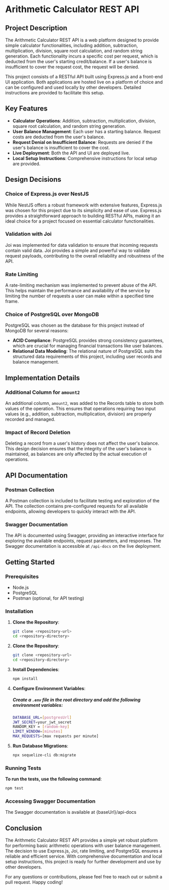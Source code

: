 # Arithmetic Calculator REST API

## Project Description

The Arithmetic Calculator REST API is a web platform designed to provide simple calculator functionalities, including addition, subtraction, multiplication, division, square root calculation, and random string generation. Each functionality incurs a specific cost per request, which is deducted from the user's starting credit/balance. If a user's balance is insufficient to cover the request cost, the request will be denied.

This project consists of a RESTful API built using Express.js and a front-end UI application. Both applications are hosted live on a platform of choice and can be configured and used locally by other developers. Detailed instructions are provided to facilitate this setup.

## Key Features

- **Calculator Operations**: Addition, subtraction, multiplication, division, square root calculation, and random string generation.
- **User Balance Management**: Each user has a starting balance. Request costs are deducted from the user's balance.
- **Request Denial on Insufficient Balance**: Requests are denied if the user's balance is insufficient to cover the cost.
- **Live Deployment**: Both the API and UI are deployed live.
- **Local Setup Instructions**: Comprehensive instructions for local setup are provided.

## Design Decisions

### Choice of Express.js over NestJS

While NestJS offers a robust framework with extensive features, Express.js was chosen for this project due to its simplicity and ease of use. Express.js provides a straightforward approach to building RESTful APIs, making it an ideal choice for a project focused on essential calculator functionalities.

### Validation with Joi

Joi was implemented for data validation to ensure that incoming requests contain valid data. Joi provides a simple and powerful way to validate request payloads, contributing to the overall reliability and robustness of the API.

### Rate Limiting

A rate-limiting mechanism was implemented to prevent abuse of the API. This helps maintain the performance and availability of the service by limiting the number of requests a user can make within a specified time frame.

### Choice of PostgreSQL over MongoDB

PostgreSQL was chosen as the database for this project instead of MongoDB for several reasons:
- **ACID Compliance**: PostgreSQL provides strong consistency guarantees, which are crucial for managing financial transactions like user balances.
- **Relational Data Modeling**: The relational nature of PostgreSQL suits the structured data requirements of this project, including user records and balance management.

## Implementation Details

### Additional Column for `amount2`

An additional column, `amount2`, was added to the Records table to store both values of the operation. This ensures that operations requiring two input values (e.g., addition, subtraction, multiplication, division) are properly recorded and managed.

### Impact of Record Deletion

Deleting a record from a user's history does not affect the user's balance. This design decision ensures that the integrity of the user's balance is maintained, as balances are only affected by the actual execution of operations.

## API Documentation

### Postman Collection

A Postman collection is included to facilitate testing and exploration of the API. The collection contains pre-configured requests for all available endpoints, allowing developers to quickly interact with the API.

### Swagger Documentation

The API is documented using Swagger, providing an interactive interface for exploring the available endpoints, request parameters, and responses. The Swagger documentation is accessible at `/api-docs` on the live deployment.

## Getting Started

### Prerequisites

- Node.js
- PostgreSQL
- Postman (optional, for API testing)

### Installation

1. **Clone the Repository**:
   ```bash
   git clone <repository-url>
   cd <repository-directory>

1. **Clone the Repository**:
   ```bash
   git clone <repository-url>
   cd <repository-directory>
2. **Install Dependencies**:
   ```bash
   npm install

3. **Configure Environment Variables**:
   ##### Create a `.env` file in the root directory and add the following environment variables:
   ```bash
   DATABASE_URL=[postgresUrl]
   JWT_SECRET=your_jwt_secret
   RANDOM_KEY = [random-key]
   LIMIT_WINDOW=[minutes]
   MAX_REQUESTS=[max requests per minute]

4. **Run Database Migrations**:
   ```bash
   npx sequelize-cli db:migrate

### Running Tests
  **To run the tests, use the following command**:
   ```bash
   npm test
   ```

### Accessing Swagger Documentation
The Swagger documentation is available at {baseUrl}/api-docs

## Conclusion

The Arithmetic Calculator REST API provides a simple yet robust platform for performing basic arithmetic operations with user balance management. The decision to use Express.js, Joi, rate limiting, and PostgreSQL ensures a reliable and efficient service. With comprehensive documentation and local setup instructions, this project is ready for further development and use by other developers.

For any questions or contributions, please feel free to reach out or submit a pull request. Happy coding!
